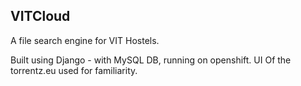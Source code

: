 VITCloud
------------
A file search engine for VIT Hostels.


Built using Django - with MySQL DB, running on openshift.
UI Of the torrentz.eu used for familiarity.



